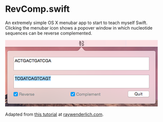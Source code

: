 # RevComp.swift

An extremely simple OS X menubar app to start to teach myself Swift. Clicking the menubar icon shows a popover window in which nucleotide sequences can be reverse complemented.

![Screenshot](https://github.com/lweasel/RevComp.swift/blob/master/screenshot.png)

Adapted from [this tutorial](https://www.raywenderlich.com/98178/os-x-tutorial-menus-popovers-menu-bar-apps) at [raywenderlich.com](https://www.raywenderlich.com).

